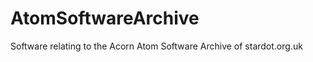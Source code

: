 AtomSoftwareArchive
===================

Software relating to the Acorn Atom Software Archive of stardot.org.uk
